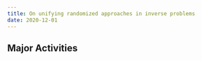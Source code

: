 ```yaml
---
title: On unifying randomized approaches in inverse problems
date: 2020-12-01
---
```




<!--more-->

## Major Activities
